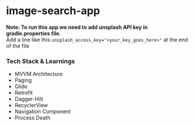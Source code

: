 # image-search-app

**Note: To run this app we need to add unsplash API key in gradle.properties file.**       
Add a line like this ```unsplash_access_key="<your_key_goes_here>"``` at the end of the file

### Tech Stack & Learnings
* MVVM Architecture
* Paging 
* Glide 
* Retrofit
* Dagger-Hilt
* RecyclerView
* Navigation Component
* Process Death
